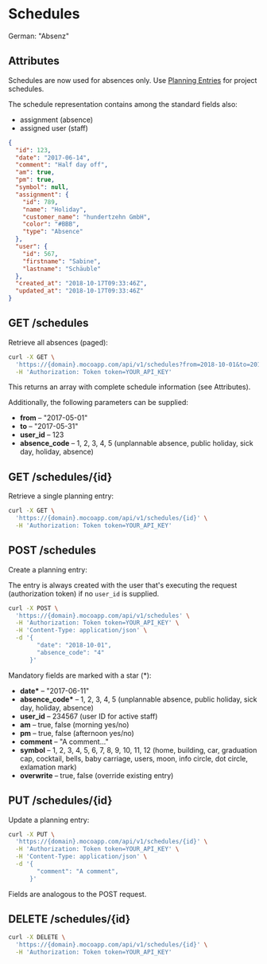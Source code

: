 # Schedules

German: "Absenz"

## Attributes

Schedules are now used for absences only. Use [Planning Entries](sections/planning_entries.md) for project schedules.

The schedule representation contains among the standard fields also:

- assignment (absence)
- assigned user (staff)

```json
{
  "id": 123,
  "date": "2017-06-14",
  "comment": "Half day off",
  "am": true,
  "pm": true,
  "symbol": null,
  "assignment": {
    "id": 789,
    "name": "Holiday",
    "customer_name": "hundertzehn GmbH",
    "color": "#BBB",
    "type": "Absence"
  },
  "user": {
    "id": 567,
    "firstname": "Sabine",
    "lastname": "Schäuble"
  },
  "created_at": "2018-10-17T09:33:46Z",
  "updated_at": "2018-10-17T09:33:46Z"
}
```

## GET /schedules

Retrieve all absences (paged):

```bash
curl -X GET \
  'https://{domain}.mocoapp.com/api/v1/schedules?from=2018-10-01&to=2018-10-31' \
  -H 'Authorization: Token token=YOUR_API_KEY'
```

This returns an array with complete schedule information (see Attributes).

Additionally, the following parameters can be supplied:

- **from** – "2017-05-01"
- **to** – "2017-05-31"
- **user_id** – 123
- **absence_code** – 1, 2, 3, 4, 5 (unplannable absence, public holiday, sick day, holiday, absence)

## GET /schedules/{id}

Retrieve a single planning entry:

```bash
curl -X GET \
  'https://{domain}.mocoapp.com/api/v1/schedules/{id}' \
  -H 'Authorization: Token token=YOUR_API_KEY'
```

## POST /schedules

Create a planning entry:

The entry is always created with the user that's executing the request (authorization token) if no `user_id` is supplied.

```bash
curl -X POST \
  'https://{domain}.mocoapp.com/api/v1/schedules' \
  -H 'Authorization: Token token=YOUR_API_KEY' \
  -H 'Content-Type: application/json' \
  -d '{
        "date": "2018-10-01",
        "absence_code": "4"
      }'
```

Mandatory fields are marked with a star (\*):

- **date\*** – "2017-06-11"
- **absence_code\*** – 1, 2, 3, 4, 5 (unplannable absence, public holiday, sick day, holiday, absence)
- **user_id** – 234567 (user ID for active staff)
- **am** – true, false (morning yes/no)
- **pm** – true, false (afternoon yes/no)
- **comment** – "A comment..."
- **symbol** – 1, 2, 3, 4, 5, 6, 7, 8, 9, 10, 11, 12 (home, building, car, graduation cap, cocktail, bells, baby carriage, users, moon, info circle, dot circle, exlamation mark)
- **overwrite** – true, false (override existing entry)

## PUT /schedules/{id}

Update a planning entry:

```bash
curl -X PUT \
  'https://{domain}.mocoapp.com/api/v1/schedules/{id}' \
  -H 'Authorization: Token token=YOUR_API_KEY' \
  -H 'Content-Type: application/json' \
  -d '{
        "comment": "A comment",
      }'
```

Fields are analogous to the POST request.

## DELETE /schedules/{id}

```bash
curl -X DELETE \
  'https://{domain}.mocoapp.com/api/v1/schedules/{id}' \
  -H 'Authorization: Token token=YOUR_API_KEY'
```

